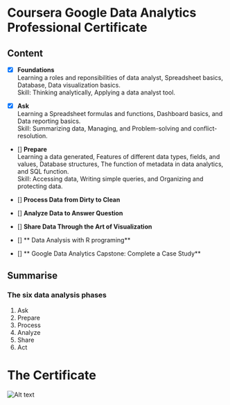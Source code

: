 # Coursera Google Data Analytics Professional Certificate  

## Content
- [x] **Foundations**  
Learning a roles and reponsibilities of data analyst, Spreadsheet basics, Database, Data visualization basics.  
Skill: Thinking analytically, Applying a data analyst tool.  

- [x] **Ask**   
Learning a Spreadsheet formulas and functions, Dashboard basics, and Data reporting basics.  
Skill: Summarizing data, Managing, and Problem-solving and conflict-resolution.  

- [] **Prepare**   
Learning a data generated, Features of different data types, fields, and values, Database structures, The function of metadata in data analytics, and SQL function.   
Skill: Accessing data, Writing simple queries, and Organizing and protecting data.  

- [] **Process Data from Dirty to Clean**   


- [] **Analyze Data to Answer Question**


- [] **Share Data Through the Art of Visualization**


- [] ** Data Analysis with R programing**


- [] ** Google Data Analytics Capstone: Complete a Case Study**




## Summarise  

### The six data analysis phases  
1. Ask  
2. Prepare  
3. Process
4. Analyze  
5. Share  
6. Act   



# The Certificate  
![Alt text]()